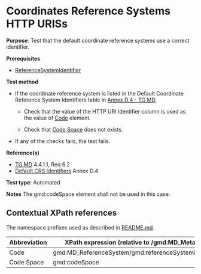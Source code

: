 # Coordinates Reference Systems HTTP URISs

**Purpose**: Test that the default coordinate reference systems use a correct identifier.

**Prerequisites**

* [ReferenceSystemIdentifier](./crs.md)

**Test method**

* If the coordinate reference system is listed in the Default Coordinate Reference System Identifiers table in [Annex D.4 - TG MD](./README.md#ref_TG_MD),

    * Check that the value of the HTTP URI Identifier column is used as the value of [Code](#code) element.

    * Check that [Code Space](#codeSpace) does not exists.

* If any of the checks fails, the test fails.

**Reference(s)**	 

* [TG MD](#README.md#ref_TG_MD) 4.4.1.1, Req 6.2
* [Default CRS Identifiers](#README.md#ref_TG_MD) Annex D.4

**Test type**: Automated

**Notes**
The gmd:codeSpace element shall not be used in this case.

## Contextual XPath references

The namespace prefixes used as described in [README.md](./README.md#namespaces).

Abbreviation                                   |  XPath expression (relative to /gmd:MD_Metadata/gmd:referenceSystemInfo)
-----------------------------------------------| ------------------------------------------------------------------
<a name="code"></a> Code  | gmd:MD_ReferenceSystem/gmd:referenceSystemIdentifier/gmd:RS_Identifier/gmd:code
<a name="codeSpace"></a> Code Space | gmd:codeSpace